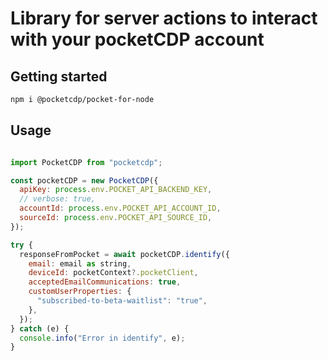 # Library for server actions to interact with your pocketCDP account

## Getting started

```bash
npm i @pocketcdp/pocket-for-node
```

## Usage

```javascript

import PocketCDP from "pocketcdp";

const pocketCDP = new PocketCDP({
  apiKey: process.env.POCKET_API_BACKEND_KEY,
  // verbose: true,
  accountId: process.env.POCKET_API_ACCOUNT_ID,
  sourceId: process.env.POCKET_API_SOURCE_ID,
});

try {
  responseFromPocket = await pocketCDP.identify({
    email: email as string,
    deviceId: pocketContext?.pocketClient,
    acceptedEmailCommunications: true,
    customUserProperties: {
      "subscribed-to-beta-waitlist": "true",
    },
  });
} catch (e) {
  console.info("Error in identify", e);
}
```
